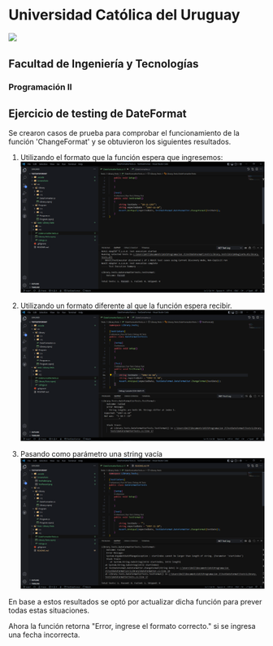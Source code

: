 # Universidad Católica del Uruguay
<img src="https://ucu.edu.uy/sites/all/themes/univer/logo.png">

## Facultad de Ingeniería y Tecnologías
### Programación II

## Ejercicio de testing de DateFormat

Se crearon casos de prueba para comprobar el funcionamiento de la función 'ChangeFormat' y se obtuvieron los siguientes resultados.

1. Utilizando el formato que la función espera que ingresemos:
![Screenshot](Screenshots/TestPassed.png)

2. Utilizando un formato diferente al que la función espera recibir.
![Screenshot](Screenshots/TestFailed_WrongFormat.png)

3. Pasando como parámetro una string vacía
![Screenshot](Screenshots/TestFailed_EmptyString.png)

En base a estos resultados se optó por actualizar dicha función para prever todas estas situaciones.

Ahora la función retorna "Error, ingrese el formato correcto." si se ingresa una fecha incorrecta.